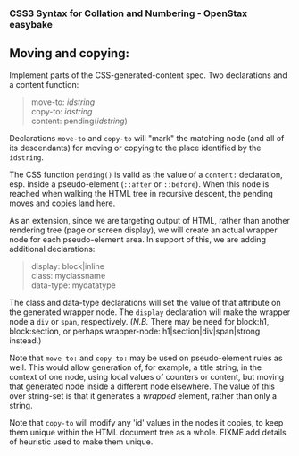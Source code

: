 ###  CSS3 Syntax for Collation and Numbering - OpenStax easybake ###

## Moving and copying:

Implement parts of the CSS-generated-content spec. Two declarations and
a content function:  

  >move-to: _idstring_  
  >copy-to: _idstring_  
  >content: pending(_idstring_)  

Declarations `move-to` and `copy-to`  will "mark" the  matching node (and all
of its descendants) for moving or copying to the place identified by the
`idstring`.

The CSS function `pending()` is valid as the value of a `content:` declaration,
esp. inside a pseudo-element (`::after` or `::before`). When this node is
reached when walking the HTML tree in recursive descent, the pending moves and
copies land here.

As an extension, since we are targeting output of HTML, rather than another
rendering tree (page or screen display), we will create an actual wrapper node
for each pseudo-element area. In support of this, we are adding additional
declarations:  
  >display: block|inline  
  >class: myclassname  
  >data-type: mydatatype

The class and data-type declarations will set the value of that attribute on
the generated wrapper node. The `display` declaration will make the wrapper
node a `div` or `span`, respectively. (_N.B._ There may be need for block:h1,
block:section, or perhaps wrapper-node: h1|section|div|span|strong instead.)

Note that `move-to:` and `copy-to:` may be used on pseudo-element rules as
well.  This would allow generation of, for example, a title string, in the
context of one node, using local values of counters or content, but moving that
generated node inside a different node elsewhere. The value of this over
string-set is that it generates a _wrapped_ element, rather than only a string.

Note that `copy-to` will modify any 'id' values in the nodes it copies, to keep
them unique within the HTML document tree as a whole. FIXME add details of
heuristic used to make them unique.
